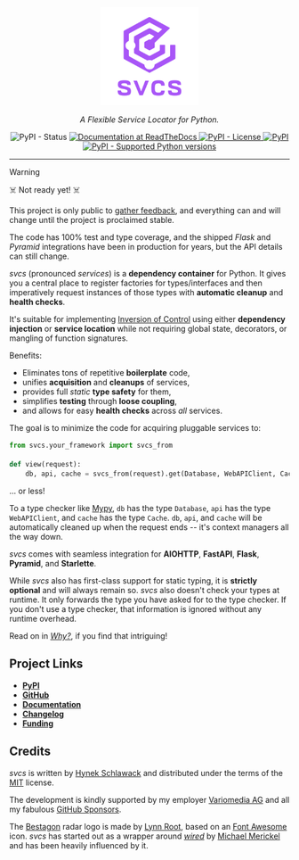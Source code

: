 <!-- begin logo -->
<p align="center">
  <a href="https://github.com/hynek/svcs/">
    <img src="docs/_static/logo_with_name.svg" width="35%" alt="svcs logo showing a hexagon-shaped radar" />
  </a>
</p>

<p align="center">
  <em>A Flexible Service Locator for Python.</em>
</p>

<!-- end logo -->

<p align="center">
  <img alt="PyPI - Status" src="https://img.shields.io/pypi/status/svcs">
  <a href="https://svcs.hynek.me">
    <img alt="Documentation at ReadTheDocs" src="https://img.shields.io/badge/Docs-Read%20The%20Docs-black">
  </a>
  <a href="LICENSE">
    <img alt="PyPI - License" src="https://img.shields.io/pypi/l/svcs">
  </a>
  <a href="https://pypi.org/project/svcs/">
    <img alt="PyPI" src="https://img.shields.io/pypi/v/svcs">
  </a>
  <a href="https://pypi.org/project/svcs/">
    <img alt="PyPI - Supported Python versions" src="https://img.shields.io/pypi/pyversions/svcs.svg">
  </a>
</p>

---

<!-- begin pypi -->

> [!WARNING]
> ☠️ Not ready yet! ☠️
>
> This project is only public to [gather feedback](https://github.com/hynek/svcs/discussions), and everything can and will change until the project is proclaimed stable.
>
> The code has 100% test and type coverage, and the shipped *Flask* and *Pyramid* integrations have been in production for years, but the API details can still change.

<!-- begin index -->

*svcs* (pronounced *services*) is a **dependency container** for Python.
It gives you a central place to register factories for types/interfaces and then imperatively request instances of those types with **automatic cleanup** and **health checks**.

It's suitable for implementing [Inversion of Control](https://svcs.hynek.me/en/latest/glossary.html#term-Inversion-of-Control) using either **dependency injection** or **service location** while not requiring global state, decorators, or mangling of function signatures.

<!-- begin benefits -->
Benefits:

- Eliminates tons of repetitive **boilerplate** code,
- unifies **acquisition** and **cleanups** of services,
- provides full *static* **type safety** for them,
- simplifies **testing** through **loose coupling**,
- and allows for easy **health checks** across *all* services.

The goal is to minimize the code for acquiring pluggable services to:

<!-- end index -->
<!-- end benefits -->

<!--
; skip: next
-->

```python
from svcs.your_framework import svcs_from

def view(request):
    db, api, cache = svcs_from(request).get(Database, WebAPIClient, Cache)
```

... or less!

<!-- begin addendum -->
To a type checker like [Mypy](https://mypy-lang.org), `db` has the type `Database`, `api` has the type `WebAPIClient`, and `cache` has the type `Cache`.
`db`, `api`, and `cache` will be automatically cleaned up when the request ends -- it's context managers all the way down.
<!-- end addendum -->

*svcs* comes with seamless integration for **AIOHTTP**, **FastAPI**, **Flask**, **Pyramid**, and **Starlette**.

<!-- begin typing -->
While *svcs* also has first-class support for static typing, it is **strictly optional** and will always remain so.
*svcs* also doesn't check your types at runtime.
It only forwards the type you have asked for to the type checker.
If you don't use a type checker, that information is ignored without any runtime overhead.
<!-- end typing -->

Read on in [*Why?*](https://svcs.hynek.me/en/latest/why.html), if you find that intriguing!


## Project Links

- [**PyPI**](https://pypi.org/project/svcs/)
- [**GitHub**](https://github.com/hynek/svcs)
- [**Documentation**](https://svcs.hynek.me)
- [**Changelog**](https://github.com/hynek/svcs/blob/main/CHANGELOG.md)
- [**Funding**](https://hynek.me/say-thanks/)

<!-- end pypi -->


## Credits

*svcs* is written by [Hynek Schlawack](https://hynek.me/) and distributed under the terms of the [MIT](https://github.com/hynek/svcs/blob/main/LICENSE) license.

The development is kindly supported by my employer [Variomedia AG](https://www.variomedia.de/) and all my fabulous [GitHub Sponsors](https://github.com/sponsors/hynek).

The [Bestagon](https://www.youtube.com/watch?v=thOifuHs6eY) radar logo is made by [Lynn Root](https://www.roguelynn.com), based on an [Font Awesome](https://fontawesome.com) icon.
*svcs* has started out as a wrapper around [*wired*](https://wired.readthedocs.io/) by [Michael Merickel](https://michael.merickel.org/) and has been heavily influenced by it.
